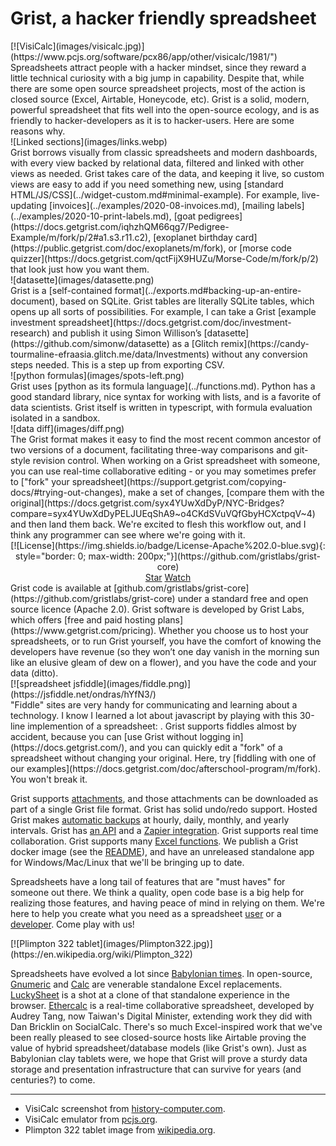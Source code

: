 # Grist, a hacker friendly spreadsheet

<div class="text-with-side-image text-with-side-image-left" markdown="span">
<div class="side-image" markdown="span">[![VisiCalc](images/visicalc.jpg)](https://www.pcjs.org/software/pcx86/app/other/visicalc/1981/")</div>
<div markdown="span">
Spreadsheets attract people with a hacker mindset, since they reward a
little technical curiosity with a big jump in capability. Despite
that, while there are some open source spreadsheet projects, most of
the action is closed source (Excel, Airtable, Honeycode, etc). Grist is a solid,
modern, powerful spreadsheet that fits well into the open-source
ecology, and is as friendly to hacker-developers as it is to
hacker-users. Here are some reasons why.
</div>
</div>

<div class="text-with-side-image text-with-side-image-right" markdown="span">
<div class="side-image" markdown="span">![Linked sections](images/links.webp)</div>
<div markdown="span">
Grist borrows visually from classic spreadsheets and modern
dashboards, with every view backed by relational data, filtered and
linked with other views as needed. Grist takes care of the data, and keeping
it live, so custom views are easy to add if you need something new,
using [standard HTML/JS/CSS](../widget-custom.md#minimal-example). For example, live-updating
[invoices](../examples/2020-08-invoices.md),
[mailing labels](../examples/2020-10-print-labels.md),
[goat pedigrees](https://docs.getgrist.com/iqhzhQM66qg7/Pedigree-Example/m/fork/p/2#a1.s3.r11.c2),
 [exoplanet birthday card](https://public.getgrist.com/doc/exoplanets/m/fork),
 or [morse code quizzer](https://docs.getgrist.com/qctFijX9HUZu/Morse-Code/m/fork/p/2) that look just how you want them.
</div>
</div>

<div class="text-with-side-image text-with-side-image-left" markdown="span">
<div class="side-image" markdown="span">![datasette](images/datasette.png)</div>
<div markdown="span">
Grist is a [self-contained format](../exports.md#backing-up-an-entire-document), based on SQLite. Grist tables
are literally SQLite tables, which opens up all sorts of possibilities.
For example, I can take a Grist 
[example investment spreadsheet](https://docs.getgrist.com/doc/investment-research)
and publish it using Simon Willison’s [datasette](https://github.com/simonw/datasette) 
as a [Glitch remix](https://candy-tourmaline-efraasia.glitch.me/data/Investments)
without any conversion steps needed. This is a step up from exporting CSV.
</div>
</div>

<div class="text-with-side-image text-with-side-image-right" markdown="span">
<div class="side-image" markdown="span">![python formulas](images/spots-left.png)</div>
<div markdown="span">
Grist uses [python as its formula language](../functions.md). Python has a good standard
library, nice syntax for working with lists, and is a favorite of data
scientists. Grist itself is written in typescript, with formula
evaluation isolated in a sandbox.
</div>
</div>

<div class="text-with-side-image text-with-side-image-left" markdown="span">
<div class="side-image" markdown="span">![data diff](images/diff.png)</div>
<div markdown="span">
The Grist format makes it easy to find the most recent common ancestor
of two versions of a document, facilitating three-way comparisons and
git-style revision control. When working on a Grist spreadsheet with someone,
you can use real-time collaborative editing -
or you may sometimes prefer to
["fork" your spreadsheet](https://support.getgrist.com/copying-docs/#trying-out-changes),
make a set of changes, 
[compare them with the original](https://docs.getgrist.com/syx4YUwXdDyP/NYC-Bridges?compare=syx4YUwXdDyPELJUEqShA9~o4CKdSVuVQfGbyHCXctpqV~4)
and then land them back.  We're excited to flesh this workflow
out, and I think any programmer can see where we're going with it.
</div>
</div>

<div class="text-with-side-image text-with-side-image-right" markdown="span">
<div style="text-align: center;" markdown="span">
[![License](https://img.shields.io/badge/License-Apache%202.0-blue.svg){: style="border: 0; max-width: 200px;"}](https://github.com/gristlabs/grist-core)<br />
 <!-- Place this tag where you want the button to render. -->
 <a class="github-button" href="https://github.com/gristlabs/grist-core" data-icon="octicon-star" data-size="large" aria-label="Star gristlabs/grist-core on GitHub">Star</a>
 <a class="github-button" href="https://github.com/gristlabs/grist-core/subscription" data-icon="octicon-eye" data-size="large" aria-label="Watch gristlabs/grist-core on GitHub">Watch</a>
</div>
<div markdown="span">
Grist code is available at [github.com/gristlabs/grist-core](https://github.com/gristlabs/grist-core)
under a standard free and open source licence (Apache 2.0).
Grist software is developed by Grist Labs, which offers [free and paid
hosting plans](https://www.getgrist.com/pricing). Whether you choose us to host your spreadsheets,
or to run Grist yourself, you have the comfort of knowing the developers have revenue
(so they won’t one day vanish in the morning sun like an elusive gleam of dew on a flower),
and you have the code and your data (ditto).
</div>
</div>

<div class="text-with-side-image text-with-side-image-left" markdown="span">
    <div class="side-image" markdown="span">[![spreadsheet jsfiddle](images/fiddle.png)](https://jsfiddle.net/ondras/hYfN3/)</div>
<div markdown="span">
"Fiddle" sites are very handy for communicating and learning about a
technology. I know I learned a lot about javascript by playing
with this 30-line implemention of a spreadsheet:
<https://jsfiddle.net/ondras/hYfN3/>. Grist supports fiddles almost by
accident, because you can [use Grist without logging in](https://docs.getgrist.com/),
and you can quickly edit a "fork" of a spreadsheet without changing your original.
Here, try [fiddling with one of our examples](https://docs.getgrist.com/doc/afterschool-program/m/fork). You won't break it.
</div>
</div>

Grist supports [attachments](../col-types.md#attachment-columns), and those attachments can be downloaded as part of a
single Grist file format.
Grist has solid undo/redo support.
Hosted Grist makes [automatic backups](../automatic-backups.md) at hourly, daily, monthly, and yearly intervals.
Grist has [an API](../rest-api.md) and a [Zapier integration](https://zapier.com/apps/grist/integrations).
Grist supports real time collaboration.
Grist supports many [Excel functions](../functions.md).
We publish a Grist docker image (see the [README](https://github.com/gristlabs/grist-core#grist)),
and have an unreleased standalone app for Windows/Mac/Linux that we'll be bringing
up to date.

Spreadsheets have a long tail of features that are "must haves" for someone out there.
We think a quality, open code base is a big help for realizing those features, and having
peace of mind in relying on them. We're here to help you create what you need as a
spreadsheet [user](https://getgrist.com) or a [developer](https://github.com/gristlabs/grist-core). Come play with us!

<div class="text-with-side-image text-with-side-image-right" markdown="span">
<div class="side-image" markdown="span">[![Plimpton 322 tablet](images/Plimpton322.jpg)](https://en.wikipedia.org/wiki/Plimpton_322)</div>
<div markdown="span">

Spreadsheets have evolved a lot since [Babylonian times](https://en.wikipedia.org/wiki/Plimpton_322).
In open-source, [Gnumeric](http://www.gnumeric.org/) and [Calc](https://en.m.wikipedia.org/wiki/LibreOffice_Calc) are venerable standalone
Excel replacements.
[LuckySheet](https://github.com/mengshukeji/Luckysheet) is a shot at a clone of that standalone experience in the browser.
[Ethercalc](https://github.com/audreyt/ethercalc/) is a real-time collaborative spreadsheet, developed by
Audrey Tang, now Taiwan's Digital Minister, extending work they did with Dan Bricklin on SocialCalc.
There's so much Excel-inspired work that we've been really pleased to see closed-source hosts like Airtable
proving the value of hybrid spreadsheet/database models
(like Grist's own). Just as Babylonian clay tablets were, we hope that Grist will prove a
sturdy data storage and presentation infrastructure that
can survive for years (and centuries?) to come.

</div>
</div>


<hr />

 * VisiCalc screenshot from [history-computer.com](https://history-computer.com/ModernComputer/Software/Visicalc.html).
 * VisiCalc emulator from [pcjs.org](https://www.pcjs.org/software/pcx86/app/other/visicalc/1981/).
 * Plimpton 322 tablet image from [wikipedia.org](https://en.wikipedia.org/wiki/Plimpton_322).

<!-- Place this tag in your head or just before your close body tag. -->
<script async defer src="https://buttons.github.io/buttons.js"></script>
